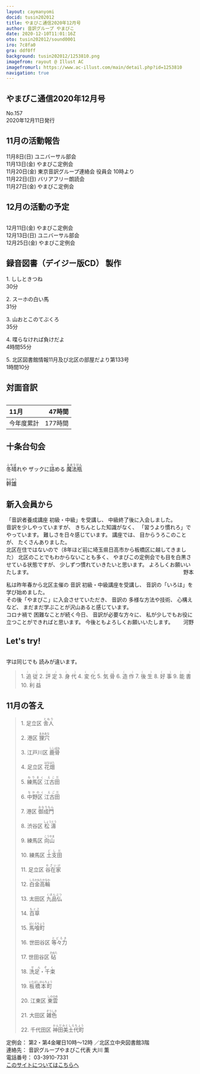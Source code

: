 ```yaml
---
layout: caymanyomi
docid: tusin202012
title: やまびこ通信2020年12月号
author: 音訳グループ やまびこ
date: 2020-12-10T11:01:16Z
oto: tusin202012/sound0001
iro: 7c8fa0
gra: ddf0ff
background: tusin202012/1253810.png
imagefrom: rayout @ Illust AC
imagefromurl: https://www.ac-illust.com/main/detail.php?id=1253810
navigation: true
---
```

   


## <span data-dur="4.532" data-begin="2.750" id="xmri_0001">やまびこ通信2020年12月号</span>

<span data-dur="2.811" data-begin="7.282" id="xmri_0002">No.157</span>  
<span data-dur="5.298" data-begin="10.093" id="xmri_0003">2020年12月11日発行</span>

## <span data-dur="3.78" data-begin="21.031" id="xmri_0006">11月の活動報告</span>

<span data-dur="2.589" data-begin="24.811" id="xmri_0007">11月8日(日)</span>
<span data-dur="2.663" data-begin="27.400" id="xmri_0008">ユニバーサル部会</span>  
<span data-dur="2.959" data-begin="30.063" id="xmri_0009">11月13日(金)</span>
<span data-dur="2.66" data-begin="33.022" id="xmri_000A">やまびこ定例会</span>  
<span data-dur="2.566" data-begin="35.682" id="xmri_000B">11月20日(金)</span>
<span data-dur="5.418" data-begin="38.248" id="xmri_000C">東京音訳グループ連絡会 役員会 10時より</span>  
<span data-dur="3.009" data-begin="43.666" id="xmri_000D">11月22日(日)</span>
<span data-dur="2.917" data-begin="46.675" id="xmri_000E">バリアフリー朗読会</span>  
<span data-dur="3.027" data-begin="49.592" id="xmri_000F">11月27日(金)</span>
<span data-dur="4.061" data-begin="52.619" id="xmri_0010">やまびこ定例会</span>

## <span data-dur="3.777" data-begin="56.680" id="xmri_0011">12月の活動の予定</span>

<img class="migi" src="media/tusin202012/cut1.png" alt="" />


<span data-dur="2.813" data-begin="60.457" id="xmri_0012">12月11日(金)</span>
<span data-dur="2.661" data-begin="63.270" id="xmri_0013">やまびこ定例会</span>  
<span data-dur="2.915" data-begin="65.931" id="xmri_0014">12月13日(日)</span>
<span data-dur="2.663" data-begin="68.846" id="xmri_0015">ユニバーサル部会</span>  
<span data-dur="2.907" data-begin="71.509" id="xmri_0016">12月25日(金)</span>
<span data-dur="4.06" data-begin="74.416" id="xmri_0017">やまびこ定例会</span>

## <span data-dur="5.023" data-begin="78.476" id="xmri_0018">録音図書（デイジー版CD） 製作</span>


<span data-dur="0.938" data-begin="85.163" id="xmri_001A">1.</span>
<span data-dur="1.649" data-begin="86.101" id="xmri_001B">ししときつね</span>  
<span data-dur="2.313" data-begin="87.750" id="xmri_001C">30分</span>

<span data-dur="0.722" data-begin="90.063" id="xmri_001D">2.</span>
<span data-dur="1.941" data-begin="90.785" id="xmri_001E">スーホの白い馬</span>  
<span data-dur="2.701" data-begin="92.726" id="xmri_001F">31分</span>

<span data-dur="0.972" data-begin="95.427" id="xmri_0020">3.</span>
<span data-dur="1.893" data-begin="96.399" id="xmri_0021">山おとこのてぶくろ</span>  
<span data-dur="2.626" data-begin="98.292" id="xmri_0022">35分</span>

<span data-dur="0.901" data-begin="100.918" id="xmri_0023">4.</span>
<span data-dur="2.199" data-begin="101.819" id="xmri_0024">喋らなければ負けだよ</span>  
<span data-dur="3.023" data-begin="104.018" id="xmri_0025">4時間55分</span>

<span data-dur="0.778" data-begin="107.041" id="xmri_0026">5.</span>
<span data-dur="6.435" data-begin="107.819" id="xmri_0027">北区図書館情報11月及び北区の部屋だより第133号</span>  
<span data-dur="4.118" data-begin="114.254" id="xmri_0028">1時間10分</span>

## <span data-dur="2.85" data-begin="118.372" id="xmri_0029">対面音訳</span>

<img class="migi" src="media/tusin202012/cut2.png" alt="" />


<span data-dur="1.602" data-begin="121.222" id="xmri_002A">11月</span>|<span data-dur="2.764" data-begin="122.824" id="xmri_002B">47時間</span>
|:---|---:|
<span data-dur="1.807" data-begin="125.588" id="xmri_002C">今年度累計</span>|<span data-dur="4.483" data-begin="127.395" id="xmri_002D">177時間</span>

## <span data-dur="3.639" data-begin="131.878" id="xmri_002E">十条台句会</span>

<img class="migi" src="media/tusin202012/cut3.png" alt="" />


<span data-dur="11.964" data-begin="135.517" id="xmri_002F"><ruby>冬晴<rt>ふゆば</rt></ruby>れや</span>
<span data-dur="1.704" data-begin="136.937" id="xmri_0030">ザックに<ruby>詰<rt>つ</rt></ruby>める</span>
<span data-dur="2.508" data-begin="138.641" id="xmri_0031"><ruby>魔法瓶<rt>まほうびん</rt></ruby></span>

<span data-dur="3.432" data-begin="147.481" id="xmri_0035" class="haigo"><ruby>幹雄<rt>かんゆう</rt></ruby></span>

## <span data-dur="3.201" data-begin="150.913" id="xmri_0036">新入会員から</span>

<span data-dur="4.618" data-begin="154.114" id="xmri_0037">「音訳者養成講座 初級・中級」を受講し、</span>
<span data-dur="4.296" data-begin="158.732" id="xmri_0038">中級終了後に入会しました。</span>  
<span data-dur="2.621" data-begin="163.028" id="xmri_0039">音訳を少しやっていますが、</span>
<span data-dur="2.316" data-begin="165.649" id="xmri_003A">きちんとした知識がなく、</span>
<span data-dur="3.354" data-begin="167.965" id="xmri_003B">「習うより慣れろ」でやっています。</span>
<span data-dur="4.019" data-begin="171.319" id="xmri_003C">難しさを日々感じています。</span>
<span data-dur="1.317" data-begin="175.338" id="xmri_003D">講座では、</span>
<span data-dur="2.252" data-begin="176.655" id="xmri_003E">目からうろこのことが、</span>
<span data-dur="3.118" data-begin="178.907" id="xmri_003F">たくさんありました。</span>  
<span data-dur="7.669" data-begin="182.025" id="xmri_0040">北区在住ではないので（8年ほど前に埼玉県日高市から板橋区に越してきました）</span>
<span data-dur="3.132" data-begin="189.694" id="xmri_0041">北区のことでもわからないことも多く、</span>
<span data-dur="4.77" data-begin="192.826" id="xmri_0042">やまびこの定例会でも目を白黒させている状態ですが、</span>
<span data-dur="4.262" data-begin="197.596" id="xmri_0043">少しずつ慣れていきたいと思います。</span>
<span data-dur="3.002" data-begin="201.858" id="xmri_0044">よろしくお願いいたします。</span>
<span data-dur="2.941" data-begin="204.860" id="xmri_0045" style="float:right;">野本</span>

<span data-dur="7.708" data-begin="207.801" id="xmri_0046">私は昨年春から北区主催の 音訳 初級・中級講座を受講し、</span>
<span data-dur="3.561" data-begin="215.509" id="xmri_0047">音訳の「いろは」を学び始めました。</span>  
<span data-dur="3.566" data-begin="219.070" id="xmri_0048">その後「やまびこ」に入会させていただき、</span>
<span data-dur="4.626" data-begin="222.636" id="xmri_0049">音訳の 多様な方法や技術、 心構えなど、</span>
<span data-dur="5.609" data-begin="227.262" id="xmri_004A">まだまだ学ぶことが沢山あると感じています。</span>  
<span data-dur="3.522" data-begin="232.871" id="xmri_004B">コロナ禍で 困難なことが続く今日、</span>
<span data-dur="2.585" data-begin="236.393" id="xmri_004C">音訳が必要な方々に、</span>
<span data-dur="6.117" data-begin="238.978" id="xmri_004D">私が少しでもお役に立つことができればと思います。</span>
<span data-dur="3.627" data-begin="245.095" id="xmri_004E">今後ともよろしくお願いいたします。</span>
<span data-dur="3.223" data-begin="248.722" id="xmri_004F" style="float:right;">河野</span>

## <span data-dur="2.449" data-begin="252.445" id="xmri_0051">Let's try!</span>

<img class="migi" src="media/tusin202012/cut4.png" alt="" />


<span data-dur="1.716" data-begin="254.894" id="xmri_0052">字は同じでも</span>
<span data-dur="3.831" data-begin="256.610" id="xmri_0053">読みが違います。</span>


<blockquote markdown="1">
1. <ruby>追従<rt>（　　　）</rt></ruby>
2. <ruby>評定<rt>（　　　）</rt></ruby>
3. <ruby>身代<rt>（　　　）</rt></ruby>
4. <ruby>変化<rt>（　　　）</rt></ruby>
5. <ruby>気骨<rt>（　　　）</rt></ruby>
6. <ruby>造作<rt>（　　　）</rt></ruby>
7. <ruby>後生<rt>（　　　）</rt></ruby>
8. <ruby>好事<rt>（　　　）</rt></ruby>
9. <ruby>能書<rt>（　　　）</rt></ruby>
10. <ruby>利益<rt>（　　　）</rt></ruby>
</blockquote>
 
## <span data-dur="2.555" data-begin="264.517" id="xmri_0055">11月の答え</span>

<blockquote markdown="1">
<span data-dur="0.938" data-begin="267.072" id="xmri_0056">1.</span>
<span data-dur="2.314" data-begin="268.010" id="xmri_0057">足立区 <ruby>舎人<rt>とねり</rt></ruby></span>

<span data-dur="0.722" data-begin="270.324" id="xmri_0058">2.</span>
<span data-dur="2.521" data-begin="271.046" id="xmri_0059">港区 <ruby>狸穴<rt>まみあな</rt></ruby></span>

<span data-dur="0.971" data-begin="273.567" id="xmri_005A">3.</span>
<span data-dur="2.635" data-begin="274.538" id="xmri_005B">江戸川区 <ruby>鹿骨<rt>ししぼね</rt></ruby></span>

<span data-dur="0.901" data-begin="277.173" id="xmri_005C">4.</span>
<span data-dur="2.466" data-begin="278.074" id="xmri_005D">足立区 <ruby>花畑<rt>はなはた</rt></ruby></span>

<span data-dur="0.777" data-begin="280.540" id="xmri_005E">5.</span>
<span data-dur="2.381" data-begin="281.317" id="xmri_005F"><ruby>練馬区 江古田<rt>ねりまく えこだ</rt></ruby></span>

<span data-dur="0.933" data-begin="283.698" id="xmri_0060">6.</span>
<span data-dur="2.362" data-begin="284.631" id="xmri_0061"><ruby>中野区 江古田<rt>なかのく えごだ</rt></ruby></span>

<span data-dur="0.91" data-begin="286.993" id="xmri_0062">7.</span>
<span data-dur="2.472" data-begin="287.903" id="xmri_0063">港区 <ruby>御成門<rt>おなりもん</rt></ruby></span>

<span data-dur="0.952" data-begin="290.375" id="xmri_0064">8.</span>
<span data-dur="2.63" data-begin="291.327" id="xmri_0065">渋谷区 <ruby>松濤<rt>しょうとう</rt></ruby></span>

<span data-dur="0.899" data-begin="293.957" id="xmri_0066">9.</span>
<span data-dur="2.442" data-begin="294.856" id="xmri_0067">練馬区 <ruby>向山<rt>こうやま</rt></ruby></span>

<span data-dur="0.911" data-begin="297.298" id="xmri_0068">10.</span>
<span data-dur="2.439" data-begin="298.209" id="xmri_0069">練馬区 <ruby>土支田<rt>どしだ</rt></ruby></span>

<span data-dur="1.269" data-begin="300.648" id="xmri_006A">11.</span>
<span data-dur="2.515" data-begin="301.917" id="xmri_006B">足立区 <ruby>谷在家<rt>やざいけ</rt></ruby></span>

<span data-dur="1.132" data-begin="304.432" id="xmri_006C">12.</span>
<span data-dur="2.381" data-begin="305.564" id="xmri_006D"><ruby>白金高輪<rt>しろかねたかなわ</rt></ruby></span>

<span data-dur="1.209" data-begin="307.945" id="xmri_006E">13.</span>
<span data-dur="2.477" data-begin="309.154" id="xmri_006F">太田区 <ruby>九品仏<rt>くほんぶつ</rt></ruby></span>

<span data-dur="1.252" data-begin="311.631" id="xmri_0070">14.</span>
<span data-dur="1.6" data-begin="312.883" id="xmri_0071"><ruby>百草<rt>もぐさ</rt></ruby></span>

<span data-dur="1.096" data-begin="314.483" id="xmri_0072">15.</span>
<span data-dur="1.946" data-begin="315.579" id="xmri_0073"><ruby>馬喰町<rt>ばくろちょう</rt></ruby></span>

<span data-dur="1.252" data-begin="317.525" id="xmri_0074">16.</span>
<span data-dur="2.656" data-begin="318.777" id="xmri_0075">世田谷区 <ruby>等々力<rt>とどろき</rt></ruby></span>

<span data-dur="1.248" data-begin="321.433" id="xmri_0076">17.</span>
<span data-dur="2.508" data-begin="322.681" id="xmri_0077">世田谷区 <ruby>砧<rt>きぬた</rt></ruby></span>

<span data-dur="1.329" data-begin="325.189" id="xmri_0078">18.</span>
<span data-dur="1.736" data-begin="326.518" id="xmri_0079"><ruby>洗足・千束<rt>せんぞく</rt></ruby></span>

<span data-dur="1.277" data-begin="328.254" id="xmri_007A">19.</span>
<span data-dur="2.217" data-begin="329.531" id="xmri_007B"><ruby>板橋本町<rt>いたばしほんちょう</rt></ruby></span>

<span data-dur="1.089" data-begin="331.748" id="xmri_007C">20.</span>
<span data-dur="2.526" data-begin="332.837" id="xmri_007D">江東区 <ruby>東雲<rt>しののめ</rt></ruby></span>

<span data-dur="1.486" data-begin="335.363" id="xmri_007E">21.</span>
<span data-dur="2.471" data-begin="336.849" id="xmri_007F">大田区 <ruby>雑色<rt>ぞうしき</rt></ruby></span>

<span data-dur="1.295" data-begin="339.320" id="xmri_0080">22.</span>
<span data-dur="3.076" data-begin="340.615" id="xmri_0081">千代田区 <ruby>神田美土代町<rt>かんだみとしろちょう</rt></ruby></span>
</blockquote>


<span data-dur="1.283" data-begin="343.691" id="xmri_0082">定例会：</span>
<span data-dur="3.669" data-begin="344.974" id="xmri_0083">第2・第4金曜日10時～12時</span>
<span data-dur="3.402" data-begin="348.643" id="xmri_0084">／北区立中央図書館3階</span>  
<span data-dur="1.53" data-begin="352.045" id="xmri_0085">連絡先：</span>
<span data-dur="4.339" data-begin="353.575" id="xmri_0086">音訳グループやまびこ代表 大川 薫</span>  
<span data-dur="1.656" data-begin="357.914" id="xmri_0087">電話番号：</span>
<span data-dur="4.803" data-begin="359.570" id="xmri_0088">03-3910-7331</span>  
<a href="mailto:ymbk2016ml@gmail.com?Subject=やまびこウェブサイトについて" data-dur="6.194" data-begin="364.373" id="xmri_0089">このサイトについてはこちらへ</a>


